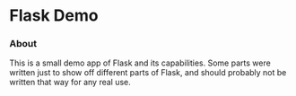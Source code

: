 # Flask Demo
### About

This is a small demo app of Flask and its capabilities. Some parts were written just to show off different parts of Flask, and should probably not be written that way for any real use.